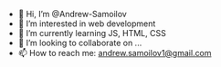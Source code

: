 - 👋 Hi, I’m @Andrew-Samoilov
- 👀 I’m interested in web development
- 🌱 I’m currently learning JS, HTML, CSS
- 💞️ I’m looking to collaborate on ...
- 📫 How to reach me: andrew.samoilov1@gmail.com

<!---
Andrew-Samoilov/Andrew-Samoilov is a ✨ special ✨ repository because its `README.md` (this file) appears on your GitHub profile.
You can click the Preview link to take a look at your changes.
--->
